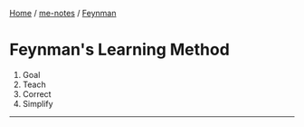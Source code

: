 [Home](https://mengxianbin.github.io) /
[me-notes](https://mengxianbin.github.io/me-notes/content) /
[Feynman](https://mengxianbin.github.io/me-notes/content/Feynman)

# Feynman's Learning Method

1. Goal
1. Teach
1. Correct
1. Simplify

---
